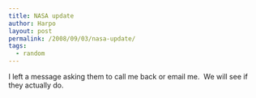 ```yaml
---
title: NASA update
author: Harpo
layout: post
permalink: /2008/09/03/nasa-update/
tags:
  - random
---
```

I left a message asking them to call me back or email me.  We will see if they actually do.